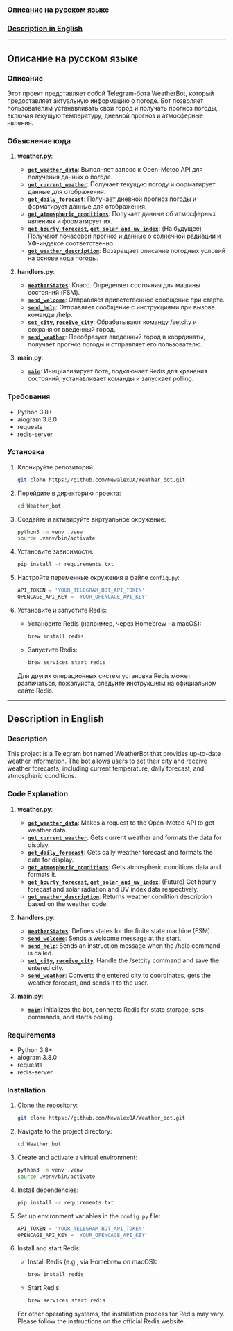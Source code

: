 ### [Описание на русском языке](#русский)

### [Description in English](#english)

---

## <a name="русский"></a>Описание на русском языке

### Описание

Этот проект представляет собой Telegram-бота WeatherBot, который предоставляет актуальную информацию о погоде. Бот позволяет пользователям устанавливать свой город и получать прогноз погоды, включая текущую температуру, дневной прогноз и атмосферные явления.

### Объяснение кода

1. **weather.py**:
    * **[`get_weather_data`](weather.py#L4)**: Выполняет запрос к Open-Meteo API для получения данных о погоде.
    * **[`get_current_weather`](weather.py#L10)**: Получает текущую погоду и форматирует данные для отображения.
    * **[`get_daily_forecast`](weather.py#L24)**: Получает дневной прогноз погоды и форматирует данные для отображения.
    * **[`get_atmospheric_conditions`](weather.py#L40)**: Получает данные об атмосферных явлениях и форматирует их.
    * **[`get_hourly_forecast`](weather.py#L58), [`get_solar_and_uv_index`](weather.py#L76)**: (На будущее) Получают почасовой прогноз и данные о солнечной радиации и УФ-индексе соответственно.
    * **[`get_weather_description`](weather.py#L91)**: Возвращает описание погодных условий на основе кода погоды.

2. **handlers.py**:
    * **[`WeatherStates`](handlers.py#L14)**: Класс. Определяет состояния для машины состояний (FSM).
    * **[`send_welcome`](handlers.py#L19)**: Отправляет приветственное сообщение при старте.
    * **[`send_help`](handlers.py#L29)**: Отправляет сообщение с инструкциями при вызове команды /help.
    * **[`set_city`](handlers.py#L38), [`receive_city`](handlers.py#L44)**: Обрабатывают команду /setcity и сохраняют введенный город.
    * **[`send_weather`](handlers.py#L59)**: Преобразует введенный город в координаты, получает прогноз погоды и отправляет его пользователю.

3. **main.py**:
    * **[`main`](main.py#L9)**: Инициализирует бота, подключает Redis для хранения состояний, устанавливает команды и запускает polling.

### Требования

- Python 3.8+
- aiogram 3.8.0
- requests
- redis-server

### Установка

1. Клонируйте репозиторий:
    ```sh
    git clone https://github.com/NewalexOA/Weather_bot.git
    ```
2. Перейдите в директорию проекта:
    ```sh
    cd Weather_bot
    ```
3. Создайте и активируйте виртуальное окружение:
    ```sh
    python3 -m venv .venv
    source .venv/bin/activate
    ```
4. Установите зависимости:
    ```sh
    pip install -r requirements.txt
    ```
5. Настройте переменные окружения в файле `config.py`:

    ```python
   API_TOKEN = 'YOUR_TELEGRAM_BOT_API_TOKEN'
   OPENCAGE_API_KEY = 'YOUR_OPENCAGE_API_KEY'
    ```

6. Установите и запустите Redis:
   - Установите Redis (например, через Homebrew на macOS):
     ```sh
     brew install redis
     ```
   - Запустите Redis:
     ```sh
     brew services start redis
     ```

   Для других операционных систем установка Redis может различаться, пожалуйста, следуйте инструкциям на официальном сайте Redis.

---

## <a name="english"></a>Description in English

### Description

This project is a Telegram bot named WeatherBot that provides up-to-date weather information. The bot allows users to set their city and receive weather forecasts, including current temperature, daily forecast, and atmospheric conditions.

### Code Explanation

1. **weather.py**:
    * **[`get_weather_data`](weather.py#L4)**: Makes a request to the Open-Meteo API to get weather data.
    * **[`get_current_weather`](weather.py#L10)**: Gets current weather and formats the data for display.
    * **[`get_daily_forecast`](weather.py#L24)**: Gets daily weather forecast and formats the data for display.
    * **[`get_atmospheric_conditions`](weather.py#L40)**: Gets atmospheric conditions data and formats it.
    * **[`get_hourly_forecast`](weather.py#L58), [`get_solar_and_uv_index`](weather.py#L76)**: (Future) Get hourly forecast and solar radiation and UV index data respectively.
    * **[`get_weather_description`](weather.py#L91)**: Returns weather condition description based on the weather code.

2. **handlers.py**:
    * **[`WeatherStates`](handlers.py#L14)**: Defines states for the finite state machine (FSM).
    * **[`send_welcome`](handlers.py#L19)**: Sends a welcome message at the start.
    * **[`send_help`](handlers.py#L29)**: Sends an instruction message when the /help command is called.
    * **[`set_city`](handlers.py#L38), [`receive_city`](handlers.py#L44)**: Handle the /setcity command and save the entered city.
    * **[`send_weather`](handlers.py#L59)**: Converts the entered city to coordinates, gets the weather forecast, and sends it to the user.

3. **main.py**:
    * **[`main`](main.py#L9)**: Initializes the bot, connects Redis for state storage, sets commands, and starts polling.

### Requirements

- Python 3.8+
- aiogram 3.8.0
- requests
- redis-server

### Installation

1. Clone the repository:
    ```sh
    git clone https://github.com/NewalexOA/Weather_bot.git
    ```
2. Navigate to the project directory:
    ```sh
    cd Weather_bot
    ```
3. Create and activate a virtual environment:
    ```sh
    python3 -m venv .venv
    source .venv/bin/activate
    ```
4. Install dependencies:
    ```sh
    pip install -r requirements.txt
    ```
5. Set up environment variables in the `config.py` file:

    ```python
   API_TOKEN = 'YOUR_TELEGRAM_BOT_API_TOKEN'
   OPENCAGE_API_KEY = 'YOUR_OPENCAGE_API_KEY'
    ```

6. Install and start Redis:
   - Install Redis (e.g., via Homebrew on macOS):
     ```sh
     brew install redis
     ```
   - Start Redis:
     ```sh
     brew services start redis
     ```

   For other operating systems, the installation process for Redis may vary. Please follow the instructions on the official Redis website.
